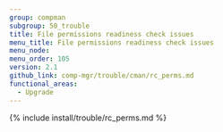 ```yaml
---
group: compman
subgroup: 50_trouble
title: File permissions readiness check issues
menu_title: File permissions readiness check issues
menu_node:
menu_order: 105
version: 2.1
github_link: comp-mgr/trouble/cman/rc_perms.md
functional_areas:
  - Upgrade
---
```


{% include install/trouble/rc_perms.md %}
